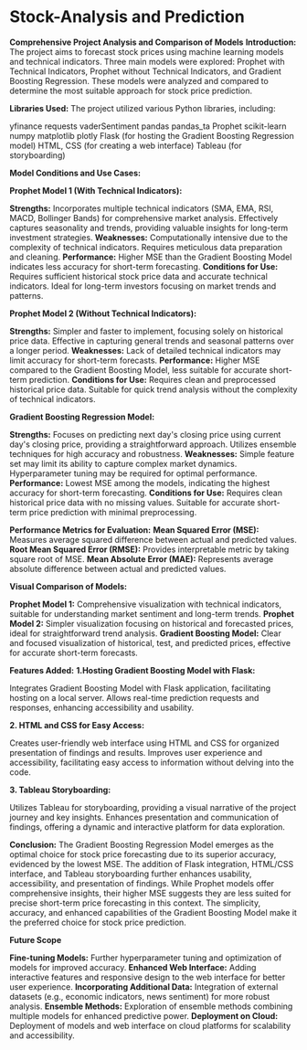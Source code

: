 # Stock-Analysis and Prediction
**Comprehensive Project Analysis and Comparison of Models**
**Introduction:**
The project aims to forecast stock prices using machine learning models and technical indicators. Three main models were explored: Prophet with Technical Indicators, Prophet without Technical Indicators, and Gradient Boosting Regression. These models were analyzed and compared to determine the most suitable approach for stock price prediction.

**Libraries Used:**
The project utilized various Python libraries, including:

yfinance
requests
vaderSentiment
pandas
pandas_ta
Prophet
scikit-learn
numpy
matplotlib
plotly
Flask (for hosting the Gradient Boosting Regression model)
HTML, CSS (for creating a web interface)
Tableau (for storyboarding)

**Model Conditions and Use Cases:**

**Prophet Model 1 (With Technical Indicators):**

**Strengths:**
Incorporates multiple technical indicators (SMA, EMA, RSI, MACD, Bollinger Bands) for comprehensive market analysis.
Effectively captures seasonality and trends, providing valuable insights for long-term investment strategies.
**Weaknesses:**
Computationally intensive due to the complexity of technical indicators.
Requires meticulous data preparation and cleaning.
**Performance:**
Higher MSE than the Gradient Boosting Model indicates less accuracy for short-term forecasting.
**Conditions for Use:**
Requires sufficient historical stock price data and accurate technical indicators.
Ideal for long-term investors focusing on market trends and patterns.

**Prophet Model 2 (Without Technical Indicators):**

**Strengths:**
Simpler and faster to implement, focusing solely on historical price data.
Effective in capturing general trends and seasonal patterns over a longer period.
**Weaknesses:**
Lack of detailed technical indicators may limit accuracy for short-term forecasts.
**Performance:**
Higher MSE compared to the Gradient Boosting Model, less suitable for accurate short-term prediction.
**Conditions for Use:**
Requires clean and preprocessed historical price data.
Suitable for quick trend analysis without the complexity of technical indicators.

**Gradient Boosting Regression Model:**

**Strengths:**
Focuses on predicting next day's closing price using current day's closing price, providing a straightforward approach.
Utilizes ensemble techniques for high accuracy and robustness.
**Weaknesses:**
Simple feature set may limit its ability to capture complex market dynamics.
Hyperparameter tuning may be required for optimal performance.
**Performance:**
Lowest MSE among the models, indicating the highest accuracy for short-term forecasting.
**Conditions for Use:**
Requires clean historical price data with no missing values.
Suitable for accurate short-term price prediction with minimal preprocessing.

**Performance Metrics for Evaluation:**
**Mean Squared Error (MSE):** Measures average squared difference between actual and predicted values.
**Root Mean Squared Error (RMSE):** Provides interpretable metric by taking square root of MSE.
**Mean Absolute Error (MAE):** Represents average absolute difference between actual and predicted values.

**Visual Comparison of Models:**

**Prophet Model 1:** Comprehensive visualization with technical indicators, suitable for understanding market sentiment and long-term trends.
**Prophet Model 2:** Simpler visualization focusing on historical and forecasted prices, ideal for straightforward trend analysis.
**Gradient Boosting Model:** Clear and focused visualization of historical, test, and predicted prices, effective for accurate short-term forecasts.

**Features Added:**
**1.Hosting Gradient Boosting Model with Flask:**

Integrates Gradient Boosting Model with Flask application, facilitating hosting on a local server.
Allows real-time prediction requests and responses, enhancing accessibility and usability.

**2. HTML and CSS for Easy Access:**

Creates user-friendly web interface using HTML and CSS for organized presentation of findings and results.
Improves user experience and accessibility, facilitating easy access to information without delving into the code.

**3. Tableau Storyboarding:**

Utilizes Tableau for storyboarding, providing a visual narrative of the project journey and key insights.
Enhances presentation and communication of findings, offering a dynamic and interactive platform for data exploration.

**Conclusion:**
The Gradient Boosting Regression Model emerges as the optimal choice for stock price forecasting due to its superior accuracy, evidenced by the lowest MSE. The addition of Flask integration, HTML/CSS interface, and Tableau storyboarding further enhances usability, accessibility, and presentation of findings. While Prophet models offer comprehensive insights, their higher MSE suggests they are less suited for precise short-term price forecasting in this context. The simplicity, accuracy, and enhanced capabilities of the Gradient Boosting Model make it the preferred choice for stock price prediction.

**Future Scope**

**Fine-tuning Models:**
Further hyperparameter tuning and optimization of models for improved accuracy.
**Enhanced Web Interface:**
Adding interactive features and responsive design to the web interface for better user experience.
**Incorporating Additional Data:**
Integration of external datasets (e.g., economic indicators, news sentiment) for more robust analysis.
**Ensemble Methods:**
Exploration of ensemble methods combining multiple models for enhanced predictive power.
**Deployment on Cloud:**
Deployment of models and web interface on cloud platforms for scalability and accessibility.
